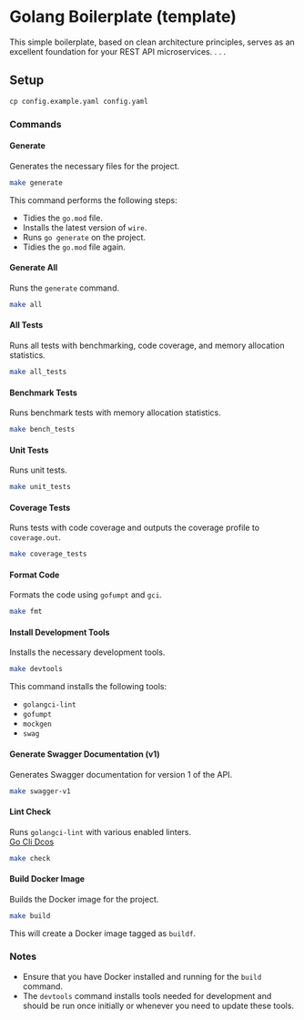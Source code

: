 # Golang Boilerplate (template)
This simple boilerplate, based on clean architecture principles, serves as an excellent foundation for your REST API microservices.
.
.
.
## Setup 
```
cp config.example.yaml config.yaml 
```
### Commands

#### Generate

Generates the necessary files for the project.

```sh
make generate
```

This command performs the following steps:
- Tidies the `go.mod` file.
- Installs the latest version of `wire`.
- Runs `go generate` on the project.
- Tidies the `go.mod` file again.

#### Generate All

Runs the `generate` command.

```sh
make all
```

#### All Tests

Runs all tests with benchmarking, code coverage, and memory allocation statistics.

```sh
make all_tests
```

#### Benchmark Tests

Runs benchmark tests with memory allocation statistics.

```sh
make bench_tests
```

#### Unit Tests

Runs unit tests.

```sh
make unit_tests
```

#### Coverage Tests

Runs tests with code coverage and outputs the coverage profile to `coverage.out`.

```sh
make coverage_tests
```

#### Format Code

Formats the code using `gofumpt` and `gci`.

```sh
make fmt
```

#### Install Development Tools

Installs the necessary development tools.

```sh
make devtools
```

This command installs the following tools:
- `golangci-lint`
- `gofumpt`
- `mockgen`
- `swag`

#### Generate Swagger Documentation (v1)

Generates Swagger documentation for version 1 of the API.

```sh
make swagger-v1
```

#### Lint Check

Runs `golangci-lint` with various enabled linters.
<br>
[Go Cli Dcos](https://golangci-lint.run)

```sh
make check
```

#### Build Docker Image

Builds the Docker image for the project.

```sh
make build
```

This will create a Docker image tagged as `buildf`.

### Notes

- Ensure that you have Docker installed and running for the `build` command.
- The `devtools` command installs tools needed for development and should be run once initially or whenever you need to update these tools.
